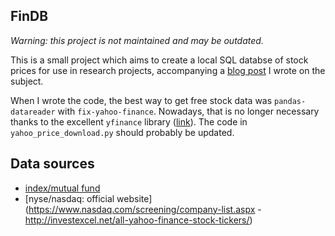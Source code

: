 ## FinDB

*Warning: this project is not maintained and may be outdated.*

This is a small project which aims to create a local SQL databse of stock prices for use in research projects, accompanying a [blog post](https://reasonabledeviations.com/2018/02/01/stock-price-database/) I wrote on the subject.

When I wrote the code, the best way to get free stock data was `pandas-datareader` with `fix-yahoo-finance`. Nowadays, that is no longer necessary thanks to the excellent `yfinance` library ([link](https://pypi.org/project/yfinance/)). The code in `yahoo_price_download.py` should probably be updated.  

## Data sources

- [index/mutual fund](https://github.com/MichaelDz6/Yahoo_Finance_ETFs_Web_Scraper)
- [nyse/nasdaq: official website](https://www.nasdaq.com/screening/company-list.aspx - http://investexcel.net/all-yahoo-finance-stock-tickers/)
